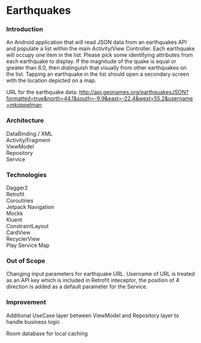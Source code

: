 # Earthquakes

### Introduction

An Android application that will read JSON data from an earthquakes API and populate a list within the main 
Activity/View Controller.  Each earthquake will occupy one item in the list.  Please pick some identifying 
attributes from each earthquake to display.  If the magnitude of the quake is equal or greater than 8.0, 
then distinguish that visually from other earthquakes on the list.  Tapping an earthquake in the list should 
open a secondary screen with the location depicted on a map.

URL for the earthquake data:  http://api.geonames.org/earthquakesJSON?formatted=true&north=44.1&south=-9.9&east=-22.4&west=55.2&username=mkoppelman

### Architecture
DataBinding / XML <br />
Activity/Fragment <br />
ViewModel <br />
Repository <br />
Service <br />

### Technologies
Dagger2<br />
Retrofit<br />
Coroutines<br />
Jetpack Navigation<br />
Mockk<br />
Kluent<br />
ConstraintLayout <br />
CardView <br />
RecyclerView <br />
Play Service Map<br />

### Out of Scope
Changing input parameters for earthquake URL. Username of URL is treated as an API key which is included in Retrofit inteceptor, the position of 4 direction is added as a default parameter for the Service.

### Improvement 
Additional UseCase layer between ViewModel and Repository layer to handle business logic

Room database for local caching
